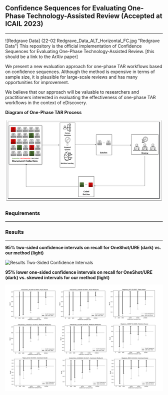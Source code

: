 ## Confidence Sequences for Evaluating One-Phase Technology-Assisted Review (Accepted at ICAIL 2023)
---
![Redgrave Data] (22-02 Redgrave_Data_ALT_Horizontal_FC.jpg "Redgrave Data")
This repository is the official implementation of Confidence Sequences for Evaluating One-Phase Technology-Assisted Review. [this should be a link to the ArXiv paper]

We present a new evaluation approach for one-phase TAR workflows based on confidence sequences. Although the method is expensive in terms of sample size, it is plausible for large-scale reviews and has many opportunities for improvement.

We believe that our approach will be valuable to researchers and practitioners interested in evaluating the effectiveness of one-phase TAR workflows in the context of eDiscovery.

**Diagram of One-Phase TAR Process**

![Diagram of One-Phase TAR](One_Phase_TAR.png "Diagram of One-Phase TAR")

### Requirements
---


### Results
---
**95% two-sided confidence intervals on recall for OneShot/URE (dark) vs. our method (light)**

![Results Two-Sided Confidence Intervals](95_two-sided_conf_interval.jpg "95% two-sided confidence intervals on recall for OneShot/URE (dark) vs. our method (light) for post-review coding
effort from 100 to 25600 documents")

**95% lower one-sided confidence intervals on recall for OneShot/URE (dark) vs. skewed intervals for our method (light)**

![Results Lower One-Sided Confidence Intervals](95_lower_one-sided_conf_interval.jpg "95% lower one-sided confidence intervals on recall for OneShot/URE (dark) vs. skewed intervals for our method (light)")

